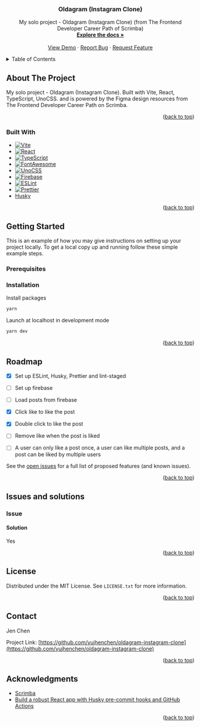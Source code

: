 <a name="readme-top"></a>

<!-- PROJECT SHIELDS -->
<!--
*** I'm using markdown "reference style" links for readability.
*** Reference links are enclosed in brackets [ ] instead of parentheses ( ).
*** See the bottom of this document for the declaration of the reference variables
*** for contributors-url, forks-url, etc. This is an optional, concise syntax you may use.
*** https://www.markdownguide.org/basic-syntax/#reference-style-links
-->
<!-- [![Contributors][contributors-shield]][contributors-url]
[![Forks][forks-shield]][forks-url]
[![Stargazers][stars-shield]][stars-url]
[![Issues][issues-shield]][issues-url]
[![MIT License][license-shield]][license-url]
[![LinkedIn][linkedin-shield]][linkedin-url] -->



<!-- PROJECT LOGO -->
<br />
<div align="center">
  <!-- <a href="https://github.com/yujhenchen/oldagram-instagram-clone">
    <img src="images/logo.png" alt="Logo" width="80" height="80">
  </a> -->

<h3 align="center">Oldagram (Instagram Clone)</h3>

  <p align="center">
    My solo project - Oldagram (Instagram Clone) (from The Frontend Developer Career Path of Scrimba)
    <br />
    <a href="https://github.com/yujhenchen/oldagram-instagram-clone"><strong>Explore the docs »</strong></a>
    <br />
    <br />
    <a href="https://jen-oldagram-instagram-clone.netlify.app/" target=”_blank”>View Demo</a>
    ·
    <a href="https://github.com/yujhenchen/oldagram-instagram-clone/issues">Report Bug</a>
    ·
    <a href="https://github.com/yujhenchen/oldagram-instagram-clone/issues">Request Feature</a>
  </p>
</div>



<!-- TABLE OF CONTENTS -->
<details>
  <summary>Table of Contents</summary>
  <ol>
    <li>
      <a href="#about-the-project">About The Project</a>
      <ul>
        <li><a href="#built-with">Built With</a></li>
      </ul>
    </li>
    <li>
      <a href="#getting-started">Getting Started</a>
      <ul>
        <!-- <li><a href="#prerequisites">Prerequisites</a></li> -->
        <li><a href="#installation">Installation</a></li>
      </ul>
    </li>
    <!-- <li><a href="#usage">Usage</a></li> -->
    <li><a href="#roadmap">Roadmap</a></li>
    <!-- <li><a href="#contributing">Contributing</a></li> -->
    <li><a href="#issues-and-solutions">Issues and solutions</a></li>
    <li><a href="#license">License</a></li>
    <li><a href="#contact">Contact</a></li>
    <li><a href="#acknowledgments">Acknowledgments</a></li>
  </ol>
</details>



<!-- ABOUT THE PROJECT -->
## About The Project
<!-- [![Product Name Screen Shot][product-screenshot]](https://example.com) -->

My solo project - Oldagram (Instagram Clone). Built with Vite, React, TypeScript, UnoCSS. and is powered by the Figma design resources from The Frontend Developer Career Path on Scrimba.


<p align="right">(<a href="#readme-top">back to top</a>)</p>



### Built With

* [![Vite][Vite]][Vite-url]
* [![React][React.js]][React-url]
* [![TypeScript]][TypeScript]
* [![FontAwesome][FontAwesome]][FontAwesome-url]
* [![UnoCSS][UnoCSS]][UnoCSS-url]
* [![Firebase][Firebase]][Firebase-url]
* [![ESLint][ESLint]][ESLint-url]
* [![Prettier][Prettier]][Prettier-url]
* [Husky][Husky-url]

<p align="right">(<a href="#readme-top">back to top</a>)</p>



<!-- GETTING STARTED -->
## Getting Started
This is an example of how you may give instructions on setting up your project locally.
To get a local copy up and running follow these simple example steps.

### Prerequisites

<!-- This is an example of how to list things you need to use the software and how to install them.
* npm
  ```sh
  npm install npm@latest -g
  ``` -->

### Installation
<!-- 
1. Get a free API Key at [https://example.com](https://example.com)
2. Clone the repo
   ```sh
   git clone https://github.com/yujhenchen/oldagram-instagram-clone.git
   ```
3. Install NPM packages
   ```sh
   npm install
   ```
4. Enter your API in `config.js`
   ```js
   const API_KEY = 'ENTER YOUR API';
   ``` -->
Install packages
```sh
yarn
```

Launch at localhost in development mode
```sh
yarn dev
```

<p align="right">(<a href="#readme-top">back to top</a>)</p>



<!-- USAGE EXAMPLES -->
<!-- ## Usage

Use this space to show useful examples of how a project can be used. Additional screenshots, code examples and demos work well in this space. You may also link to more resources.

_For more examples, please refer to the [Documentation](https://example.com)_

<p align="right">(<a href="#readme-top">back to top</a>)</p> -->



<!-- ROADMAP -->
## Roadmap

- [x] Set up ESLint, Husky, Prettier and lint-staged
- [ ] Set up firebase
- [ ] Load posts from firebase
- [x] Click like to like the post
- [x] Double click to like the post
- [ ] Remove like when the post is liked
- [ ] A user can only like a post once, a user can like multiple posts, and a post can be liked by multiple users


See the [open issues](https://github.com/yujhenchen/oldagram-instagram-clone/issues) for a full list of proposed features (and known issues).


<p align="right">(<a href="#readme-top">back to top</a>)</p>



<!-- ISSUES AND SOLUTIONS -->
## Issues and solutions

### Issue

#### Solution
Yes


<p align="right">(<a href="#readme-top">back to top</a>)</p>



<!-- CONTRIBUTING -->
<!-- ## Contributing

Contributions are what make the open source community such an amazing place to learn, inspire, and create. Any contributions you make are **greatly appreciated**.

If you have a suggestion that would make this better, please fork the repo and create a pull request. You can also simply open an issue with the tag "enhancement".
Don't forget to give the project a star! Thanks again!

1. Fork the Project
2. Create your Feature Branch (`git checkout -b feature/AmazingFeature`)
3. Commit your Changes (`git commit -m 'Add some AmazingFeature'`)
4. Push to the Branch (`git push origin feature/AmazingFeature`)
5. Open a Pull Request

<p align="right">(<a href="#readme-top">back to top</a>)</p> -->



<!-- LICENSE -->
## License
Distributed under the MIT License. See `LICENSE.txt` for more information.

<p align="right">(<a href="#readme-top">back to top</a>)</p>



<!-- CONTACT -->
## Contact
<!-- Jen Chen - [@twitter_handle](https://twitter.com/twitter_handle) - email@email_client.com -->
Jen Chen

Project Link: [https://github.com/yujhenchen/oldagram-instagram-clone](https://github.com/yujhenchen/oldagram-instagram-clone)

<p align="right">(<a href="#readme-top">back to top</a>)</p>



<!-- ACKNOWLEDGMENTS -->
## Acknowledgments
* [Scrimba](https://scrimba.com/)
* [Build a robust React app with Husky pre-commit hooks and GitHub Actions](https://blog.logrocket.com/build-robust-react-app-husky-pre-commit-hooks-github-actions/)


<p align="right">(<a href="#readme-top">back to top</a>)</p>



<!-- MARKDOWN LINKS & IMAGES -->
<!-- https://www.markdownguide.org/basic-syntax/#reference-style-links -->
[contributors-shield]: https://img.shields.io/github/contributors/yujhenchen/oldagram-instagram-clone.svg?style=for-the-badge
[contributors-url]: https://github.com/yujhenchen/oldagram-instagram-clone/graphs/contributors
[forks-shield]: https://img.shields.io/github/forks/yujhenchen/oldagram-instagram-clone.svg?style=for-the-badge
[forks-url]: https://github.com/yujhenchen/oldagram-instagram-clone/network/members
[stars-shield]: https://img.shields.io/github/stars/yujhenchen/oldagram-instagram-clone.svg?style=for-the-badge
[stars-url]: https://github.com/yujhenchen/oldagram-instagram-clone/stargazers
[issues-shield]: https://img.shields.io/github/issues/yujhenchen/oldagram-instagram-clone.svg?style=for-the-badge
[issues-url]: https://github.com/yujhenchen/oldagram-instagram-clone/issues
[license-shield]: https://img.shields.io/github/license/yujhenchen/oldagram-instagram-clone.svg?style=for-the-badge
[license-url]: https://github.com/yujhenchen/oldagram-instagram-clone/blob/master/LICENSE.txt
[linkedin-shield]: https://img.shields.io/badge/-LinkedIn-black.svg?style=for-the-badge&logo=linkedin&colorB=555
[linkedin-url]: https://linkedin.com/in/linkedin_username
[product-screenshot]: images/screenshot.png
[React.js]: https://img.shields.io/badge/React-20232A?style=for-the-badge&logo=react&logoColor=61DAFB
[React-url]: https://reactjs.org/
[Vite]: https://img.shields.io/badge/vite-%23646CFF.svg?style=for-the-badge&logo=vite&logoColor=white
[Vite-url]: https://vitejs.dev/
[TypeScript]: https://img.shields.io/badge/typescript-%23007ACC.svg?style=for-the-badge&logo=typescript&logoColor=white
[FontAwesome]: https://a11ybadges.com/badge?logo=fontawesome
[FontAwesome-url]: https://fontawesome.com/
[UnoCSS]:https://img.shields.io/badge/unocss-333333.svg?style=for-the-badge&logo=unocss&logoColor=white
[UnoCSS-url]: https://unocss.dev/
[Firebase]: https://img.shields.io/badge/firebase-%23039BE5.svg?style=for-the-badge&logo=firebase
[Firebase-url]: https://firebase.google.com/
[ESLint]:https://img.shields.io/badge/ESLint-4B3263?style=for-the-badge&logo=eslint&logoColor=white
[ESLint-url]:https://eslint.org/
[Prettier]: https://ziadoua.github.io/m3-Markdown-Badges/badges/Prettier/prettier1.svg
[Prettier-url]: https://prettier.io/
[Husky-url]: https://typicode.github.io/husky/